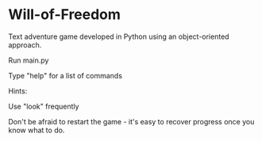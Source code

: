 # Will-of-Freedom
Text adventure game developed in Python using an object-oriented approach.

Run main.py

Type "help" for a list of commands

Hints:

Use "look" frequently

Don't be afraid to restart the game - it's easy to recover progress once you know what to do.
